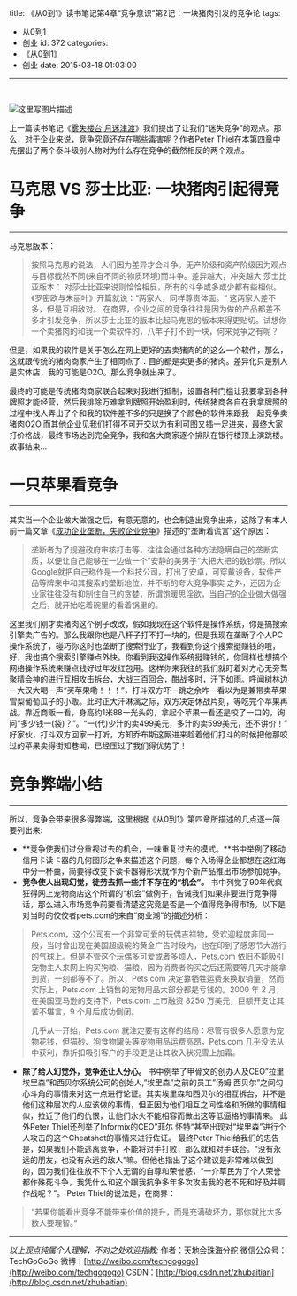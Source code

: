 title: 《从0到1》读书笔记第4章“竞争意识”第2记：一块猪肉引发的竞争论
tags:
  - 从0到1
  - 创业
id: 372
categories:
  - 《从0到1》
  - 创业
date: 2015-03-18 01:03:00
---

<div id="article_content" class="article_content">

&nbsp;
<div class="markdown_views">

![这里写图片描述](http://img.blog.csdn.net/20150318010219916)

上一篇读书笔记《[雾失楼台,月迷津渡](http://blog.csdn.net/zhubaitian/article/details/44369415)》我们提出了让我们“迷失竞争”的观点。那么，对于企业来说，竞争究竟还存在哪些毒害呢？作者Peter Thiel在本第四章中先摆出了两个泰斗级别人物对为什么存在竞争的截然相反的两个观点。

# 马克思 VS 莎士比亚: 一块猪肉引起得竞争

* * *

马克思版本：
> 按照马克思的说法，人们因为差异才会斗争。无产阶级和资产阶级因为观点与目标截然不同(来自不同的物质环境)而斗争。差异越大，冲突越大
莎士比亚版本：
> 对莎士比亚来说则恰恰相反，所有的斗争或多或少都有些相似。《罗密欧与朱丽叶》开篇就说：“两家人，同样尊贵体面。“ 这两家人差不多，但是互相敌对。
在商界，企业之间的竞争往往是因为做的产品都差不多才引发竞争，所以莎士比亚的版本比起马克思的版本来得更贴切。试想你一个卖猪肉的和我一个卖软件的，八竿子打不到一块，何来竞争之有呢？

但是，如果我的软件是关于怎么在网上更好的去卖猪肉的的这么一个软件，那么，这就跟传统的猪肉商家产生了相同点了：目的都是卖更多的猪肉。差异化只是别人是实体店，我的可能是O2O。那么竞争就出来了。

最终的可能是传统猪肉商家联合起来对我进行抵制，设置各种门槛让我要拿到各种牌照才能经营，然后我排除万难拿到牌照开始盈利时，传统猪商各自在我拿牌照的过程中找人弄出了个和我的软件差不多的只是换了个颜色的软件来跟我一起竞争卖猪肉O2O,而其他企业见我们打得不可开交以为有利可图又插一足进来，最终大家打价格战，最终市场达到完全竞争，我和各大商家逐个排队在银行楼顶上演跳楼。故事结束…

# 一只苹果看竞争

* * *

其实当一个企业做大做强之后，有意无意的，也会制造出竞争出来，这除了有本人前一篇文章《[成功企业垄断，失败企业竞争](http://www.jianshu.com/p/c407765308d4)》描述的“垄断着谎言”这个原因：
> 垄断者为了规避政府审核打击等，往往会通过各种方法隐瞒自己的垄断实质，以便让自己能够在一边做一个”安静的美男子“大把大把的数钞票。所以Google就把自己称作是一个科技公司，打出了安卓，可穿戴设备，软件产品等牌来中和其搜索的垄断地位，并不断的夸大竞争事实
之外，还因为企业家往往没有抑制住自己的贪婪，所谓饱暖思淫欲，当自己的企业做大做强之后，就开始吃着碗里的看着锅里的。

这里我们刚才卖猪肉这个例子改改，假如我现在这个软件是操作系统，你是搞搜索引擎卖广告的。那么我跟你也是八杆子打不打一块的，但是我现在垄断了个人PC操作系统了，碰巧你这时也垄断了搜索行业了，我看到你这个搜索挺赚钱的哦，好，我也搞个搜索引擎赚点外快。你看到我这操作系统挺赚钱的，你同样也想搞个网络操作系统来赚点钱好过年发红包用。这样你来我往的我们就盯着对方心无旁骛聚精会神的进行互相攻击拆台，大战三百回合，酣战多时，汗下如雨。呼闻树林边一大汉大喝一声“买苹果嘞！！！”，打斗双方吓一跳之余咋一看以为是兼带卖苹果雪梨葡萄瓜子的小贩。此时正大汗淋漓之际，双方决定休战片刻，等吃完个苹果再战。靠近商贩一看，身高约1米88一光头的，拿起个苹果一看还是咬了一口的，询问“多少钱一(袋)？”。“一(代)少汁的卖499美元，多汁的卖599美元，还不讲价！” 好家伙，打斗双方回家一打听，方知乔布斯这厮进来趁着他们打斗的时候把他那咬过的苹果卖得街知巷闻，已经压过了我们得优势了！

# 竞争弊端小结

* * *

所以，竞争会带来很多得弊端，这里根据《从0到1》第四章所描述的几点逐一简要列出来:

*   **竞争使我们过分重视过去的机会，一味重复过去的模式。**书中举例了移动信用卡读卡器的几何图形之争来描述这个问题，每个入场得企业都想在这红海中分一杯羹，简要得改变下读卡器得形状就作为个新产品推出市场参加竞争。
*   **竞争使人出现幻觉，徒劳去抓一些并不存在的“机会”。** 书中列觉了90年代疯狂得网上宠物商店这个所谓的“机会”做例子，告诫我们如果非要进行竞争得话，那么进入市场竞争前要看清楚这究竟是否是一个值得竞争得市场。以下是对当时的佼佼者pets.com的来自“商业潮”的描述分析：
> Pets.com，这个公司有一个非常可爱的玩偶吉祥物，受欢迎程度非同一般，当时曾出现在美国超级碗的黄金广告时段内，也在印到了感恩节大游行的气球上。但是不管这个玩偶多可爱或者多烦人，Pets.com 依旧不能吸引宠物主人来网上购买狗粮、猫粮，因为消费者购买之后还需要等几天才能拿到货，一刻都等不了。所以，Pets.com 决定靠牺牲运费来换取销量，然而实际上，Pets.com 上销售的宠物用品大部分都是亏钱的。2000 年 2 月，在美国亚马逊的支持下，Pets.com 上市融资 8250 万美元，巨额开支让其苦不堪言，9 个月后成功倒闭。> 
> 
> 几乎从一开始，Pets.com 就注定要有这样的结局：尽管有很多人愿意为宠物花钱，但猫砂、狗食物罐头等宠物用品运费高昂，Pets.com 几乎没法从中获利，靠折扣吸引客户的手段更是让其收入状况雪上加霜。

*   **除了给人幻觉外，竞争还让人分心。** 书中例举了甲骨文的创办人及CEO”拉里 埃里森”和西贝尔系统公司的创始人,”埃里森”之前的员工”汤姆 西贝尔”之间勾心斗角的事情来对这一点进行论证。其实埃里森和西贝尔的相互拆台，并不是他们这种层次的人应该做的事情，但正因为他们相互之间性格和所做的事情相似，拉近了他们的仇恨，让他们水火不能相容而做出这等低逼格的事情来。 此外Peter Thiel还列举了Informix的CEO”菲尓 怀特“甚至出现对“埃里森”进行个人攻击的这个Cheatshot的事情来进行佐证。
最终Peter Thiel给我们的忠告是，如果我们不能逃离竞争，不能将对手打败，那么就和对手联合。“没有永远的朋友，也没有永远的敌人”嘛。但他也指出了这个建议是非常难以做到的，因为我们往往放不下个人无谓的自尊和荣誉感，“一介草民为了个人荣誉都作殊死斗争，我凭什么和这个跟我抗争多年多次攻击我的老不死和好及并肩作战呢？”。 Peter Thiel的说法是，在商界：
> “若果你能看出竞争不能带来价值的提升，而是充满破坏力，那你就比大多数人要理智。”

* * *

_以上观点纯属个人理解，不对之处欢迎指教:_
作者：天地会珠海分舵
微信公众号：TechGoGoGo
微博：[http://weibo.com/techgogogo](http://weibo.com/techgogogo)
CSDN：[http://blog.csdn.net/zhubaitian](http://blog.csdn.net/zhubaitian)

</div>
<script type="text/javascript">// <![CDATA[
$(function () {
                $('pre.prettyprint code').each(function () {
                    var lines = $(this).text().split('n').length;
                    var $numbering = $('<ul/>').addClass('pre-numbering').hide();
                    $(this).addClass('has-numbering').parent().append($numbering);
                    for (i = 1; i <= lines; i++) {
                        $numbering.append($('	<li/>').text(i));
                    };
                    $numbering.fadeIn(1700);
                });
            });
// ]]></script>

</div>